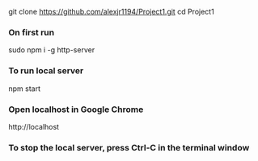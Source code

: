git clone https://github.com/alexjr1194/Project1.git
cd Project1

### On first run
sudo npm i -g http-server

### To run local server
npm start

### Open localhost in Google Chrome
http://localhost

### To stop the local server, press Ctrl-C in the terminal window
